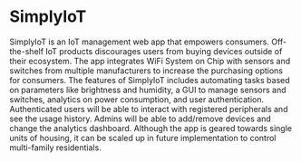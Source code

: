 # SimplyIoT
SimplyIoT is an IoT management web app that empowers consumers. Off-the-shelf IoT products discourages users from buying devices outside of their ecosystem. The app integrates WiFi System on Chip with sensors and switches from multiple manufacturers to increase the purchasing options for consumers. The features of SimplyIoT includes automating tasks based on parameters like brightness and humidity, a GUI to manage sensors and switches, analytics on power consumption, and user authentication. Authenticated users will be able to interact with registered peripherals and see the usage history. Admins will be able to add/remove devices and change the analytics dashboard. Although the app is geared towards single units of housing, it can be scaled up in future implementation to control multi-family residentials. 